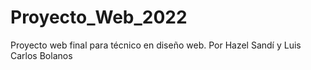 # Proyecto_Web_2022
Proyecto web final para técnico en diseño web. Por Hazel Sandí y Luis Carlos Bolanos
